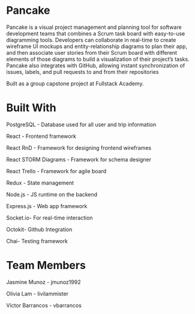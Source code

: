 # Pancake
Pancake is a visual project management and planning tool for software development teams that combines a Scrum task board with easy-to-use diagramming tools.  Developers can collaborate in real-time to create wireframe UI mockups and entity-relationship diagrams to plan their app, and then associate user stories from their Scrum board with different elements of those diagrams to build a visualization of their project’s tasks.  Pancake also integrates with GitHub, allowing instant synchronization of issues, labels, and pull requests to and from their repositories

Built as a group capstone project at Fullstack Academy.

# Built With
PostgreSQL - Database used for all user and trip information


React - Frontend framework


React RnD - Framework for designing frontend wireframes


React STORM Diagrams - Framework for schema designer


React Trello - Framework for agile board


Redux - State management


Node.js - JS runtime on the backend


Express.js - Web app framework


Socket.io- For real-time interaction


Octokit- Github Integration


Chai- Testing framework

# Team Members
Jasmine Munoz - jmunoz1992


Olivia Lam - livilammister


Victor Barrancos - vbarrancos
